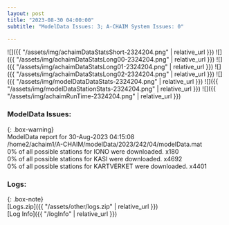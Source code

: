 ```yaml
---
layout: post
title: "2023-08-30 04:00:00"
subtitle: "ModelData Issues: 3; A-CHAIM System Issues: 0"

---
```


![]({{ "/assets/img/achaimDataStatsShort-2324204.png" | relative_url }})
![]({{ "/assets/img/achaimDataStatsLong00-2324204.png" | relative_url }})
![]({{ "/assets/img/achaimDataStatsLong01-2324204.png" | relative_url }})
![]({{ "/assets/img/achaimDataStatsLong02-2324204.png" | relative_url }})
![]({{ "/assets/img/modelDataDataStats-2324204.png" | relative_url }})
![]({{ "/assets/img/modelDataStationStats-2324204.png" | relative_url }})
![]({{ "/assets/img/achaimRunTime-2324204.png" | relative_url }})


### ModelData Issues:  
  
{: .box-warning}  
 ModelData report for 30-Aug-2023 04:15:08   
 /home2/achaim1/A-CHAIM/modelData/2023/242/04/modelData.mat   
 0% of all possible stations for IONO were downloaded. x180   
 0% of all possible stations for KASI were downloaded. x4692   
 0% of all possible stations for KARTVERKET were downloaded. x4401   
  


### Logs:  
  
{: .box-note}  
[Logs.zip]({{ "/assets/other/logs.zip" | relative_url }})  
[Log Info]({{ "/logInfo" | relative_url }})  
